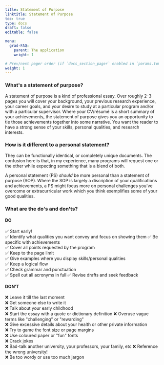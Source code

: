 ```yaml
---
title: Statement of Purpose
linktitle: Statement of Purpose
toc: true
type: docs
draft: false
editable: false

menu:
  grad-FAQ:
    parent: The application
    weight: 1

# Prev/next pager order (if `docs_section_pager` enabled in `params.toml`)
weight: 1
---
```


### What's a statement of purpose?

A statement of purpose is a kind of professional essay. Over roughly 2-3 pages you will cover your background, your previous research experience, your career goals, and your desire to study at a particular program and/or with a particular supervisor. Where your CV/résumé is a short summary of your achievements, the statement of purpose gives you an opportunity to tie those achievements together into some narrative. You want the reader to have a strong sense of your skills, personal qualities, and research interests.

### How is it different to a personal statement?

They can be functionally identical, or completely unique documents. The confusion here is that, in my experience, many programs will request one or the other while expecting something that is a blend of both. 

A personal statement (PS) _should_ be more personal than a statement of purpose (SOP). Where the SOP is largely a discription of your qualifications and achievements, a PS might focus more on personal challenges you've overcome or extracurricular work which you think exemplifies some of your good qualities.

### What are the do's and don'ts?

#### DO

✅ Start early!  
✅ Identify what qualities you want convey and focus on showing them
✅ Be specific with achievements  
✅ Cover all points requested by the program  
✅ Keep to the page limit  
✅ Give examples where you display skills/personal qualities  
✅ Keep a logical flow  
✅ Check grammar and punctuation  
✅ Spell out all acronyms in full
✅ Revise drafts and seek feedback

#### DON'T

❌ Leave it till the last moment  
❌ Get someone else to write it  
❌ Talk about your early childhood  
❌ Start the essay with a quote or dictionary definition
❌ Overuse vague terms like "challenging" or "rewarding"  
❌ Give excessive details about your health or other private information  
❌ Try to game the font size or page margins  
❌ Use coloured paper or "fun" fonts  
❌ Crack jokes  
❌ Bad-talk another university, your professors, your family, etc
❌ Reference the wrong university!  
❌ Be too wordy or use too much jargon  

